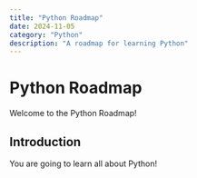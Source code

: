 ```yaml
---
title: "Python Roadmap"
date: 2024-11-05
category: "Python"
description: "A roadmap for learning Python"
---
```


# Python Roadmap

Welcome to the Python Roadmap!

## Introduction

You are going to learn all about Python!
